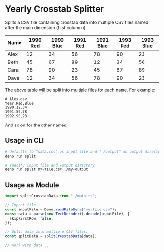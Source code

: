# Yearly Crosstab Splitter

Splits a CSV file containing crosstab data into multiple CSV files named after the main dimension (first columnn).

| Name | 1990 Red | 1990 Blue | 1991 Red | 1991 Blue | 1993 Red | 1993 Blue |
| ---- | -------- | --------- | -------- | --------- | -------- | --------- |
| Alex | 12       | 34        | 56       | 78        | 90       | 23        |
| Beth | 45       | 67        | 89       | 12        | 34       | 56        |
| Cara | 78       | 90        | 23       | 45        | 67       | 89        |
| Dave | 12       | 34        | 56       | 78        | 90       | 23        |

The above table will be split into multiple files for each name. For example:

```
# Alex.csv
Year,Red,Blue
1990,12,34
1991,56,78
1992,90,23
```

And so on for the other names.

## Usage in CLI

```bash
# defaults to "data.csv" as input file and "./output" as output directory
deno run split
```

```bash
# specify input file and output directory
deno run split my-file.csv ./my-output
```

## Usage as Module

```typescript
import splitCrosstabData from "./main.ts";

// Import file.
const inputFile = Deno.readFileSync("my-file.csv");
const data = parse(new TextDecoder().decode(inputFile), {
  skipFirstRow: false,
});

// Split data into multiple CSV files.
const splitData = splitCrosstabData(data);

// Work with data...
```
